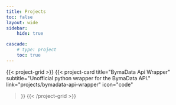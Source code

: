 ```yaml
---
title: Projects 
toc: false
layout: wide
sidebar:
    hide: true

cascade:
    # type: project 
    toc: true
---
```




{{< project-grid >}}
 {{< project-card
    title="BymaData Api Wrapper"
    subtitle="Unofficial python wrapper for the BymaData API."
    link="projects/bymadata-api-wrapper"
    icon="code"
  >}}
{{< /project-grid >}}
